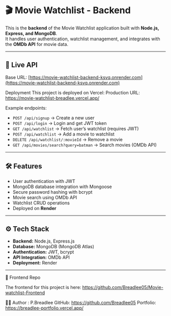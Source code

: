 # 🎬 Movie Watchlist - Backend

This is the **backend** of the Movie Watchlist application built with **Node.js, Express, and MongoDB**.  
It handles user authentication, watchlist management, and integrates with the **OMDb API** for movie data.

---

## 🔗 Live API

Base URL: [https://movie-watchlist-backend-ksvq.onrender.com](https://movie-watchlist-backend-ksvq.onrender.com)  
 
Deployment 
This project is deployed on Vercel:
Production URL: https://movie-watchlist-breadlee.vercel.app/

Example endpoints:
- `POST /api/signup` → Create a new user  
- `POST /api/login` → Login and get JWT token  
- `GET /api/watchlist` → Fetch user’s watchlist (requires JWT)  
- `POST /api/watchlist` → Add a movie to watchlist  
- `DELETE /api/watchlist/:movieId` → Remove a movie  
- `GET /api/movies/search?query=batman` → Search movies (OMDb API)  

---

## 🛠 Features

- User authentication with JWT
- MongoDB database integration with Mongoose
- Secure password hashing with bcrypt
- Movie search using OMDb API
- Watchlist CRUD operations
- Deployed on **Render**

---

## ⚙️ Tech Stack

- **Backend:** Node.js, Express.js
- **Database:** MongoDB (MongoDB Atlas)
- **Authentication:** JWT, bcrypt
- **API Integration:** OMDb API
- **Deployment:** Render

---

📁 Frontend Repo

The frontend for this project is here:
https://github.com/Breadlee05/Movie-watchlist-Frontend

👨‍💻 Author :
P.Breadlee 
GitHub: https://github.com/Breadlee05
Portfolio: https://breadlee-portfolio.vercel.app/
